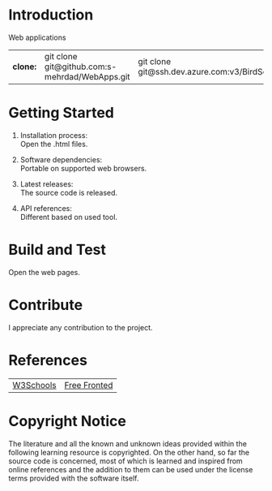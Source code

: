 # Introduction 
Web applications

<table>
<tr>
<td><b>clone:</b></td>
<td>git clone git@github.com:s-mehrdad/WebApps.git</td>
<td>git clone git@ssh.dev.azure.com:v3/BirdSofts/WebApps/WebApps</td>
</tr>
</table>


# Getting Started
1.  Installation process:<br/>
Open the .html files.

2.  Software dependencies:<br/>
Portable on supported web browsers.

3.  Latest releases:<br/>
The source code is released.

4.  API references:<br/>
Different based on used tool.

# Build and Test
Open the web pages.


# Contribute
I appreciate any contribution to the project.

# References
<table>

<tr>
<td><a href="https://www.w3schools.com/">W3Schools</a></td>
<td><a href="https://freefrontend.com/">Free Fronted</a></td>
</tr>

</table>

# Copyright Notice
The literature and all the known and unknown ideas provided within the following learning resource is copyrighted. On the other hand, so far the source code is concerned, most of which is learned and inspired from online references and the addition to them can be used under the license terms provided with the software itself.